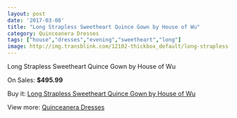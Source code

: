 ```yaml
---
layout: post
date: '2017-03-08'
title: "Long Strapless Sweetheart Quince Gown by House of Wu"
category: Quinceanera Dresses
tags: ["house","dresses","evening","sweetheart","long"]
image: http://img.transblink.com/12102-thickbox_default/long-strapless-sweetheart-quince-gown-by-house-of-wu.jpg
---
```

Long Strapless Sweetheart Quince Gown by House of Wu

On Sales: **$495.99**
<a href="https://www.transblink.com/en/quinceanera-dresses/3937-long-strapless-sweetheart-quince-gown-by-house-of-wu.html"><amp-img layout="responsive" width="600" height="600" src="//img.transblink.com/12102-thickbox_default/long-strapless-sweetheart-quince-gown-by-house-of-wu.jpg" alt="Long Strapless Sweetheart Quince Gown by House of Wu 0" /></a>
<a href="https://www.transblink.com/en/quinceanera-dresses/3937-long-strapless-sweetheart-quince-gown-by-house-of-wu.html"><amp-img layout="responsive" width="600" height="600" src="//img.transblink.com/12104-thickbox_default/long-strapless-sweetheart-quince-gown-by-house-of-wu.jpg" alt="Long Strapless Sweetheart Quince Gown by House of Wu 1" /></a>
<a href="https://www.transblink.com/en/quinceanera-dresses/3937-long-strapless-sweetheart-quince-gown-by-house-of-wu.html"><amp-img layout="responsive" width="600" height="600" src="//img.transblink.com/12103-thickbox_default/long-strapless-sweetheart-quince-gown-by-house-of-wu.jpg" alt="Long Strapless Sweetheart Quince Gown by House of Wu 2" /></a>

Buy it: [Long Strapless Sweetheart Quince Gown by House of Wu](https://www.transblink.com/en/quinceanera-dresses/3937-long-strapless-sweetheart-quince-gown-by-house-of-wu.html "Long Strapless Sweetheart Quince Gown by House of Wu")

View more: [Quinceanera Dresses](https://www.transblink.com/en/11-quinceanera-dresses "Quinceanera Dresses")